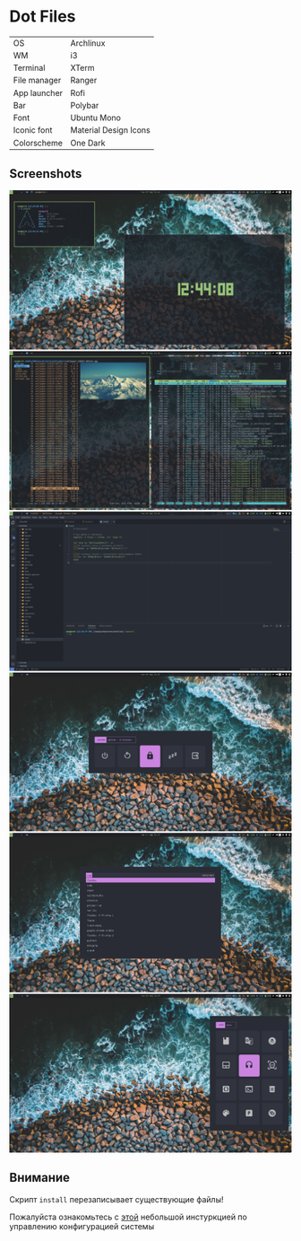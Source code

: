 # Dot Files

|              |                        |
|--------------|------------------------|
| OS           | Archlinux              |
| WM           | i3                     |
| Terminal     | XTerm                  |
| File manager | Ranger                 |
| App launcher | Rofi                   |
| Bar          | Polybar                |
| Font         | Ubuntu Mono            |
| Iconic font  | Material Design Icons  |
| Colorscheme  | One Dark               |


## Screenshots

<img src="https://github.com/exynil/files/blob/master/dotfiles/screenshots/1.jpg">

<img src="https://github.com/exynil/files/blob/master/dotfiles/screenshots/2.jpg">

<img src="https://github.com/exynil/files/blob/master/dotfiles/screenshots/3.jpg">

<img src="https://github.com/exynil/files/blob/master/dotfiles/screenshots/4.jpg">

<img src="https://github.com/exynil/files/blob/master/dotfiles/screenshots/5.jpg">

<img src="https://github.com/exynil/files/blob/master/dotfiles/screenshots/6.jpg">

## Внимание

Скрипт `install` перезаписывает существующие файлы!

Пожалуйста ознакомьтесь с [этой](https://exynil.github.io/knowledge-base/Linux/How-to/Manage-dotfiles.html) небольшой инстуркцией 
по управлению конфигурацией системы